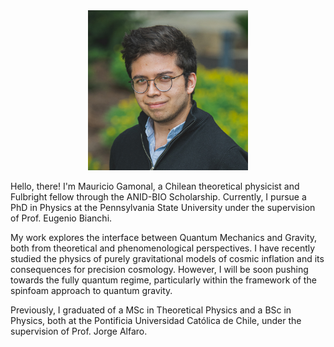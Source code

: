 <div align="center">
  <img src="/Perfil-PennState.jpeg" alt="Mauricio's profile picture" width="256" height="256">
</div>


Hello, there! I'm Mauricio Gamonal, a Chilean theoretical physicist and Fulbright fellow through the ANID-BIO Scholarship. Currently, I pursue a PhD in Physics at the Pennsylvania State University under the supervision of Prof. Eugenio Bianchi. 

My work explores the interface between Quantum Mechanics and Gravity, both from theoretical and phenomenological perspectives. I have recently studied the physics of purely gravitational models of cosmic inflation and its consequences for precision cosmology. However, I will be soon pushing towards the fully quantum regime, particularly within the framework of the spinfoam approach to quantum gravity. 

Previously, I graduated of a MSc in Theoretical Physics and a BSc in Physics, both at the Pontificia Universidad Católica de Chile, under the supervision of Prof. Jorge Alfaro. 
